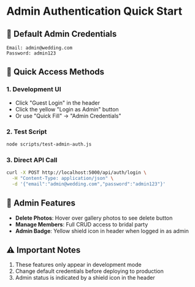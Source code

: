 # Admin Authentication Quick Start

## 🔐 Default Admin Credentials

```
Email: admin@wedding.com
Password: admin123
```

## 🚀 Quick Access Methods

### 1. Development UI
- Click "Guest Login" in the header
- Click the yellow "Login as Admin" button
- Or use "Quick Fill" → "Admin Credentials"

### 2. Test Script
```bash
node scripts/test-admin-auth.js
```

### 3. Direct API Call
```bash
curl -X POST http://localhost:5000/api/auth/login \
  -H "Content-Type: application/json" \
  -d '{"email":"admin@wedding.com","password":"admin123"}'
```

## 🎯 Admin Features

- **Delete Photos**: Hover over gallery photos to see delete button
- **Manage Members**: Full CRUD access to bridal party
- **Admin Badge**: Yellow shield icon in header when logged in as admin

## ⚠️ Important Notes

1. These features only appear in development mode
2. Change default credentials before deploying to production
3. Admin status is indicated by a shield icon in the header